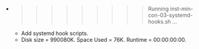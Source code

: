 * >>>>>>>>> Running inst-min-con-03-systemd-hooks.sh ...
  * Add systemd hook scripts.
  * Disk size = 990080K. Space Used = 76K. Runtime = 00:00:00:00.
